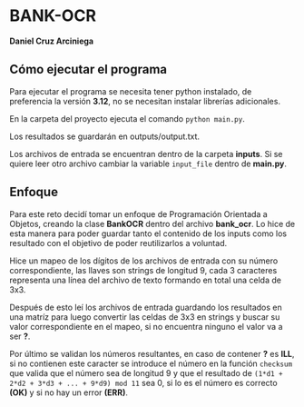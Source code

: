 # BANK-OCR
**Daniel Cruz Arciniega**

## Cómo ejecutar el programa
Para ejecutar el programa se necesita tener python instalado, de preferencia la versión **3.12**, no se necesitan instalar librerías adicionales.

En la carpeta del proyecto ejecuta el comando `python main.py`. 

Los resultados se guardarán en outputs/output.txt.

Los archivos de entrada se encuentran dentro de la carpeta **inputs**. Si se quiere leer otro archivo cambiar la variable `input_file` dentro de **main.py**.

## Enfoque
Para este reto decidí tomar un enfoque de Programación Orientada a Objetos, creando la clase **BankOCR** dentro del archivo **bank_ocr**.
Lo hice de esta manera para poder guardar tanto el contenido de los inputs como los resultado con el objetivo de poder reutilizarlos a voluntad.

Hice un mapeo de los dígitos de los archivos de entrada con su número correspondiente, las llaves son strings de longitud 9, cada 3 caracteres representa una línea del archivo de texto
formando en total una celda de 3x3. 

Después de esto leí los archivos de entrada guardando los resultados en una matríz para luego convertir las celdas de 3x3 en strings y buscar su valor correspondiente en el mapeo, si no encuentra ninguno el valor va a ser **?**.

Por último se validan los números resultantes, en caso de contener **?** es **ILL**, si no contienen este caracter se introduce el número en la función `checksum` que valida que el número sea de longitud 9 y que el resultado de `(1*d1 + 2*d2 + 3*d3 + ... + 9*d9) mod 11` sea 0, si lo es el número es correcto **(OK)** y si no hay un error **(ERR)**.
